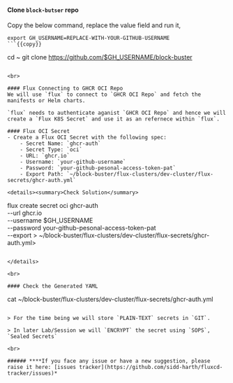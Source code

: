#### Clone `block-butser` repo
Copy the below command, replace the value field and run it,

```
export GH_USERNAME=REPLACE-WITH-YOUR-GITHUB-USERNAME
```{{copy}}

```
cd ~
git clone https://github.com/$GH_USERNAME/block-buster
```{{exec}}

<br>

#### Flux Connecting to GHCR OCI Repo
We will use `flux` to connect to `GHCR OCI Repo` and fetch the manifests or Helm charts.

`flux` needs to authenticate aganist `GHCR OCI Repo` and hence we will create a `Flux K8S Secret` and use it as an refernece within `flux`.

#### Flux OCI Secret
- Create a Flux OCI Secret with the following spec:
    - Secret Name: `ghcr-auth`
    - Secret Type: `oci`
    - URL: `ghcr.io`
    - Username: `your-github-username`
    - Password: `your-github-pesonal-access-token-pat`
    - Export Path: `~/block-buster/flux-clusters/dev-cluster/flux-secrets/ghcr-auth.yml`

<details><summary>Check Solution</summary>

```
flux create secret oci ghcr-auth \
--url ghcr.io \
--username $GH_USERNAME \
--password your-github-pesonal-access-token-pat \
--export > ~/block-buster/flux-clusters/dev-cluster/flux-secrets/ghcr-auth.yml>
```{{copy}}

</details>

<br>

#### Check the Generated YAML
```
cat ~/block-buster/flux-clusters/dev-cluster/flux-secrets/ghcr-auth.yml
```{{exec}}

> For the time being we will store `PLAIN-TEXT` secrets in `GIT`. 

> In later Lab/Session we will `ENCRYPT` the secret using `SOPS`, `Sealed Secrets`

<br>

###### ****If you face any issue or have a new suggestion, please raise it here: [issues tracker](https://github.com/sidd-harth/fluxcd-tracker/issues)*
